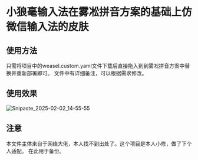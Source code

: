 # 小狼毫输入法在雾凇拼音方案的基础上仿微信输入法的皮肤
## 使用方法
只需将项目中的weasel.custom.yaml文件下载后直接拖入到到雾凇拼音方案中替换并重新部署即可。
文件中有详细备注，可以根据需求修改。
## 使用效果
![Snipaste_2025-02-02_14-55-55](https://github.com/user-attachments/assets/81cc393b-e05a-49f5-9ae8-24730c0d68bb)
## 注意
本文件主体来自于网络大佬，本人找不到出处了。这个项目是本人小修，做了下个人适配。
在此用于备份。
